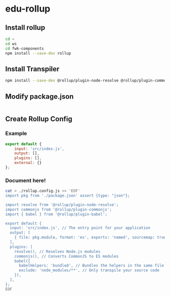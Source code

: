 # edu-rollup

## Install rollup

```bash
cd ~
cd ws
cd fwk-components
npm install --save-dev rollup
```


## Install Transpiler

```bash
npm install --save-dev @rollup/plugin-node-resolve @rollup/plugin-commonjs @rollup/plugin-babel
```

## Modify package.json

```bash
```


## Create Rollup Config

### Example

```js
export default {
    input: 'src/index.js',
    output: [],
    plugins: [],
    external: {}
};
```

### Document here!

```bash
cat > ./rollup.config.js << 'EOF'
import pkg from './package.json' assert {type: "json"};

import resolve from '@rollup/plugin-node-resolve';
import commonjs from '@rollup/plugin-commonjs';
import { babel } from '@rollup/plugin-babel';

export default {
  input: 'src/index.js', // The entry point for your application
  output: [
    { file: pkg.module, format: 'es', exports: 'named', sourcemap: true },
  ],
  plugins: [
    resolve(), // Resolves Node.js modules
    commonjs(), // Converts CommonJS to ES modules
    babel({
      babelHelpers: 'bundled', // Bundles the helpers in the same file
      exclude: 'node_modules/**', // Only transpile your source code
    }),
  ],
};
EOF
```

